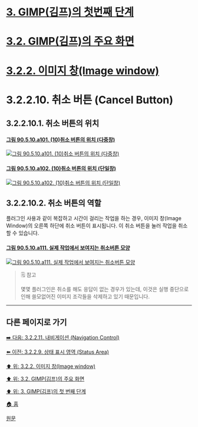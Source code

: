 # [3. GIMP(김프)의 첫번째 단계](./03-00-first-step-with-gimp.md)
# [3.2. GIMP(김프)의 주요 화면](./03-02-00-main-window.md)
# [3.2.2. 이미지 창(Image window)](./03-02-02-image-window.md)
# 3.2.2.10. 취소 버튼 (Cancel Button)
## 3.2.2.10.1. 취소 버튼의 위치

#### [그림 90.5.10.a101. (10)취소 버튼의 위치 (다중창)](https://wonder13662.github.io/gimp/2.10.36_ko/90-05-10-cancel_button.html#%EA%B7%B8%EB%A6%BC-90510a101-10%EC%B7%A8%EC%86%8C-%EB%B2%84%ED%8A%BC%EC%9D%98-%EC%9C%84%EC%B9%98-%EB%8B%A4%EC%A4%91%EC%B0%BD)
[![그림 90.5.10.a101. (10)취소 버튼의 위치 (다중창)](https://github.com/wonder13662/gimp/assets/15767104/04c8fab7-4f24-47a0-a0b1-614d032f61df)](https://wonder13662.github.io/gimp/2.10.36_ko/90-05-10-cancel_button.html#%EA%B7%B8%EB%A6%BC-90510a101-10%EC%B7%A8%EC%86%8C-%EB%B2%84%ED%8A%BC%EC%9D%98-%EC%9C%84%EC%B9%98-%EB%8B%A4%EC%A4%91%EC%B0%BD)

#### [그림 90.5.10.a102. (10)취소 버튼의 위치 (단일창)](https://wonder13662.github.io/gimp/2.10.36_ko/90-05-10-cancel_button.html#%EA%B7%B8%EB%A6%BC-90510a102-10%EC%B7%A8%EC%86%8C-%EB%B2%84%ED%8A%BC%EC%9D%98-%EC%9C%84%EC%B9%98-%EB%8B%A8%EC%9D%BC%EC%B0%BD)
[![그림 90.5.10.a102. (10)취소 버튼의 위치 (단일창)](https://github.com/wonder13662/gimp/assets/15767104/014cd09d-1256-4661-ba38-84129c3ad9b9)](https://wonder13662.github.io/gimp/2.10.36_ko/90-05-10-cancel_button.html#%EA%B7%B8%EB%A6%BC-90510a102-10%EC%B7%A8%EC%86%8C-%EB%B2%84%ED%8A%BC%EC%9D%98-%EC%9C%84%EC%B9%98-%EB%8B%A8%EC%9D%BC%EC%B0%BD)

## 3.2.2.10.2. 취소 버튼의 역할
플러그인 사용과 같이 복잡하고 시간이 걸리는 작업을 하는 경우, 이미지 창(Image Window)의 오른쪽 하단에 취소 버튼이 표시됩니다. 이 취소 버튼을 눌러 작업을 취소할 수 있습니다.

#### [그림 90.5.10.a111. 실제 작업에서 보여지는 취소버튼 모양](https://wonder13662.github.io/gimp/2.10.36_ko/90-05-10-cancel_button.html#%EA%B7%B8%EB%A6%BC-90510a111-%EC%8B%A4%EC%A0%9C-%EC%9E%91%EC%97%85%EC%97%90%EC%84%9C-%EB%B3%B4%EC%97%AC%EC%A7%80%EB%8A%94-%EC%B7%A8%EC%86%8C%EB%B2%84%ED%8A%BC-%EB%AA%A8%EC%96%91)
[![그림 90.5.10.a111. 실제 작업에서 보여지는 취소버튼 모양](https://github.com/wonder13662/gimp/assets/15767104/e6344f0c-64a7-4816-8cbb-6e10adc80e62)](https://wonder13662.github.io/gimp/2.10.36_ko/90-05-10-cancel_button.html#%EA%B7%B8%EB%A6%BC-90510a111-%EC%8B%A4%EC%A0%9C-%EC%9E%91%EC%97%85%EC%97%90%EC%84%9C-%EB%B3%B4%EC%97%AC%EC%A7%80%EB%8A%94-%EC%B7%A8%EC%86%8C%EB%B2%84%ED%8A%BC-%EB%AA%A8%EC%96%91)

> 🗒️ 참고
>
> 몇몇 플러그인은 취소를 해도 응답이 없는 경우가 있는데, 이것은 실행 중단으로 인해 쓸모없어진 이미지 조각들을 삭제하고 있기 때문입니다.

***

## 다른 페이지로 가기
[➡️ 다음: 3.2.2.11. 내비게이션 (Navigation Control)](./03-02-02-image-windowx-11-navigation-control.md)

[⬅️ 이전: 3.2.2.9. 상태 표시 영역 (Status Area)](./03-02-02-image-windowx-09-status-area.md)

[⬆️ 위: 3.2.2. 이미지 창(Image window)](./03-02-02-image-window.md)

[⬆️ 위: 3.2. GIMP(김프)의 주요 화면](./03-02-00-main-window.md)

[⬆️ 위: 3. GIMP(김프)의 첫 번째 단계](./03-00-first-step-with-gimp.md)

[🏠 홈](./00-home.md)

[원문](https://docs.gimp.org/2.10/ko/gimp-image-window.html)
